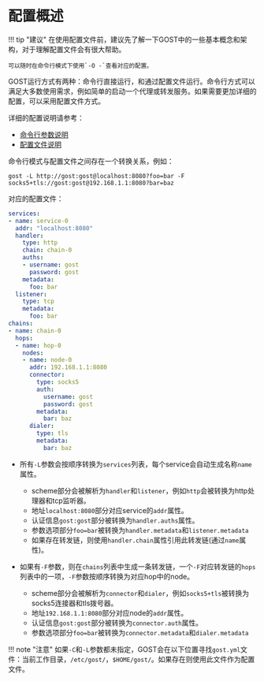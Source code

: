 # 配置概述

!!! tip "建议"
    在使用配置文件前，建议先了解一下GOST中的一些基本概念和架构，对于理解配置文件会有很大帮助。

    可以随时在命令行模式下使用`-O -`查看对应的配置。
	
GOST运行方式有两种：命令行直接运行，和通过配置文件运行。命令行方式可以满足大多数使用需求，例如简单的启动一个代理或转发服务。如果需要更加详细的配置，可以采用配置文件方式。

详细的配置说明请参考：

* [命令行参数说明](../reference/configuration/cmd.md)
* [配置文件说明](../reference/configuration/file.md)

命令行模式与配置文件之间存在一个转换关系，例如：

```
gost -L http://gost:gost@localhost:8080?foo=bar -F socks5+tls://gost:gost@192.168.1.1:8080?bar=baz
```

对应的配置文件：

```yaml
services:
- name: service-0
  addr: "localhost:8080"
  handler:
	type: http
	chain: chain-0
	auths:
	- username: gost
	  password: gost
	metadata:
	  foo: bar
  listener:
	type: tcp
	metadata:
	  foo: bar
chains:
- name: chain-0
  hops:
  - name: hop-0
	nodes:
	- name: node-0
	  addr: 192.168.1.1:8080
	  connector:
		type: socks5
		auth:
		  username: gost
		  password: gost
		metadata:
		  bar: baz
	  dialer:
	    type: tls
		metadata:
		  bar: baz
```

- 所有`-L`参数会按顺序转换为`services`列表，每个service会自动生成名称`name`属性。

    * scheme部分会被解析为`handler`和`listener`，例如`http`会被转换为http处理器和tcp监听器。
    * 地址`localhost:8080`部分对应service的`addr`属性。
    * 认证信息`gost:gost`部分被转换为`handler.auths`属性。
	* 参数选项部分`foo=bar`被转换为`handler.metadata`和`listener.metadata`
	* 如果存在转发链，则使用`handler.chain`属性引用此转发链(通过`name`属性)。

* 如果有`-F`参数，则在`chains`列表中生成一条转发链，一个`-F`对应转发链的`hops`列表中的一项，`-F`参数按顺序转换为对应hop中的node。

    * scheme部分会被解析为`connector`和`dialer`，例如`socks5+tls`被转换为socks5连接器和tls拨号器。
    * 地址`192.168.1.1:8080`部分对应node的`addr`属性。
    * 认证信息`gost:gost`部分被转换为`connector.auth`属性。
	* 参数选项部分`foo=bar`被转换为`connector.metadata`和`dialer.metadata`

!!! note "注意"
    如果`-C`和`-L`参数都未指定，GOST会在以下位置寻找`gost.yml`文件：当前工作目录，`/etc/gost/`，`$HOME/gost/`。如果存在则使用此文件作为配置文件。
